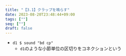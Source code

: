```yaml
---
title: "【3.1】クラップを鳴らす"
date: 2023-08-20T23:48:44+09:00
tags: [""]
seq: [""]
draft: false
---
```


- `d1 $ sound "bd cp"`
  - `d1`のような小節単位の区切りをコネクションという